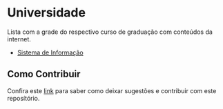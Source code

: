 # Universidade 

Lista com a grade do respectivo curso de graduação com conteúdos da internet.

- [Sistema de Informação](sistema-de-informacao/)

## Como Contribuir

Confira este [link](https://github.com/cerebrobr/universidade/issues/1) para saber como deixar sugestões e contribuir com este reposítório.
